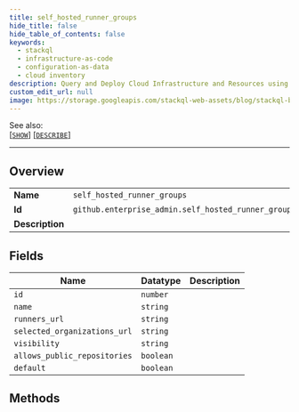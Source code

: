 ```yaml
---
title: self_hosted_runner_groups
hide_title: false
hide_table_of_contents: false
keywords:
  - stackql
  - infrastructure-as-code
  - configuration-as-data
  - cloud inventory
description: Query and Deploy Cloud Infrastructure and Resources using SQL
custom_edit_url: null
image: https://storage.googleapis.com/stackql-web-assets/blog/stackql-blog-post-featured-image.png
---
```

  
    
See also:   
[[` SHOW `]](/docs/language-spec/show) [[` DESCRIBE `]](/docs/language-spec/describe)  
* * * 
## Overview
<table><tbody>
<tr><td><b>Name</b></td><td><code>self_hosted_runner_groups</code></td></tr>
<tr><td><b>Id</b></td><td><code>github.enterprise_admin.self_hosted_runner_groups</code></td></tr>
<tr><td><b>Description</b></td><td></td></tr>
</tbody></table>

## Fields
| Name | Datatype | Description |
| ---- | -------- | ----------- |
| `id` | `number` |  |
| `name` | `string` |  |
| `runners_url` | `string` |  |
| `selected_organizations_url` | `string` |  |
| `visibility` | `string` |  |
| `allows_public_repositories` | `boolean` |  |
| `default` | `boolean` |  |
## Methods
